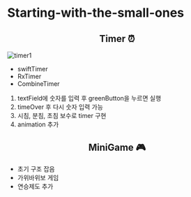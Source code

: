 # Starting-with-the-small-ones

<div align=center><h2> Timer ⏰ </h2></div>
  
![timer1](https://user-images.githubusercontent.com/77036771/179651209-9c4c156d-01e0-425d-82e1-d5f65a86d573.gif)

- swiftTimer
- RxTimer
- CombineTimer

1. textField에 숫자를 입력 후 greenButton을 누르면 실행
2. timeOver 후 다시 숫자 입력 가능
3. 시침, 분침, 초침 보수로 timer 구현
4. animation 추가

<div align=center><h2> MiniGame 🎮 </h2></div>

- 초기 구조 잡음
- 가위바위보 게임
- 연승제도 추가
